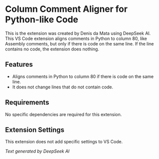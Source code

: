 # Column Comment Aligner for Python-like Code

This is the extension was created by Denis da Mata using DeepSeek AI. This VS Code extension aligns comments in Python
to column 80, like Assembly comments, but only if there is code on the same line. If the line contains no code, the
extension does nothing.

## Features

- Aligns comments in Python to column 80 if there is code on the same line.
- It does not change lines that do not contain code.

## Requirements

No specific dependencies are required for this extension.

## Extension Settings

This extension does not add specific settings to VS Code.

_Text generated by DeepSeek AI_


